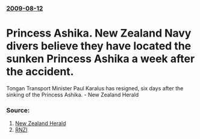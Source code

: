 ### [2009-08-12](/news/2009/08/12/index.md)

#  Princess Ashika. New Zealand Navy divers believe they have located the sunken Princess Ashika a week after the accident. 

Tongan Transport Minister Paul Karalus has resigned, six days after the sinking of the Princess Ashika. - New Zealand Herald


### Source:

1. [New Zealand Herald](http://www.nzherald.co.nz/world/news/article.cfm?c_id=2&objectid=10590099)
2. [RNZI](http://www.rnzi.com/pages/news.php?op=read&id=48405)
